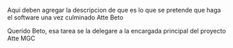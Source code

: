 Aqui deben agregar la descripcion de que es lo que se pretende que haga el software una vez culminado
Atte Beto

Querido Beto, esa tarea se la delegare a la encargada principal del proyecto
Atte MGC

